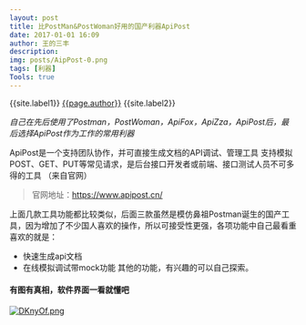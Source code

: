```yaml
---
layout: post
title: 比PostMan&PostWoman好用的国产利器ApiPost
date: 2017-01-01 16:09
author: 王的三丰
description:
img: posts/AipPost-0.png
tags: [利器]
Tools: true
---
```

{{site.label1}} <a href="/about">{{page.author}}</a> {{site.label2}}

*自己在先后使用了Postman，PostWoman，ApiFox，ApiZza，ApiPost后，最后选择ApiPost作为工作的常用利器* 

ApiPost是一个支持团队协作，并可直接生成文档的API调试、管理工具
支持模拟POST、GET、PUT等常见请求，是后台接口开发者或前端、接口测试人员不可多得的工具 （来自官网）

> 官网地址：https://www.apipost.cn/

上面几款工具功能都比较类似，后面三款虽然是模仿鼻祖Postman诞生的国产工具，因为增加了不少国人喜欢的操作，所以可接受性更强，各项功能中自己最看重喜欢的就是：
- 快速生成api文档
- 在线模拟调试带mock功能
其他的功能，有兴趣的可以自己探索。

#### 有图有真相，软件界面一看就懂吧

[![DKnyOf.png](https://s3.ax1x.com/2020/11/19/DKnyOf.png)](https://imgchr.com/i/DKnyOf)

